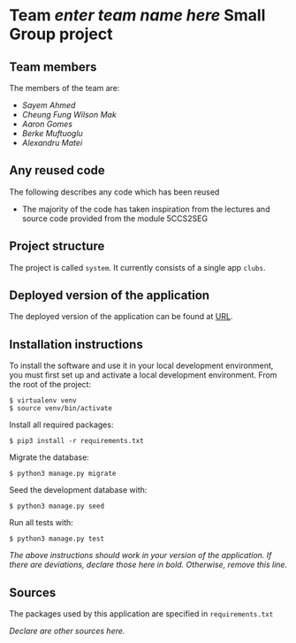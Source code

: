 # Team *enter team name here* Small Group project

## Team members
The members of the team are:
- *Sayem Ahmed*
- *Cheung Fung Wilson Mak*
- *Aaron Gomes*
- *Berke Muftuoglu*
- *Alexandru Matei*

## Any reused code
The following describes any code which has been reused
- The majority of the code has taken inspiration from the lectures and source code provided from the module 5CCS2SEG

## Project structure
The project is called `system`.  It currently consists of a single app `clubs`.

## Deployed version of the application
The deployed version of the application can be found at [URL](URL).

## Installation instructions
To install the software and use it in your local development environment, you must first set up and activate a local development environment.  From the root of the project:

```
$ virtualenv venv
$ source venv/bin/activate
```

Install all required packages:

```
$ pip3 install -r requirements.txt
```

Migrate the database:

```
$ python3 manage.py migrate
```

Seed the development database with:

```
$ python3 manage.py seed
```

Run all tests with:
```
$ python3 manage.py test
```

*The above instructions should work in your version of the application.  If there are deviations, declare those here in bold.  Otherwise, remove this line.*

## Sources
The packages used by this application are specified in `requirements.txt`

*Declare are other sources here.*
